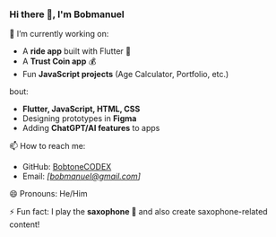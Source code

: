 ### Hi there 👋, I'm Bobmanuel  

🔭 I’m currently working on:  
- A **ride app** built with Flutter 🚗  
- A **Trust Coin app** 💰  
- Fun **JavaScript projects** (Age Calculator, Portfolio, etc.)  

bout:  
- **Flutter, JavaScript, HTML, CSS**  
- Designing prototypes in **Figma**  
- Adding **ChatGPT/AI features** to apps  

📫 How to reach me:  
- GitHub: [BobtoneCODEX](https://github.com/BobtoneCOD)  
- Email: *[bobmanuel@gmail.com]*  

😄 Pronouns: He/Him  

⚡ Fun fact: I play the **saxophone 🎷** and also create saxophone-related content!  
